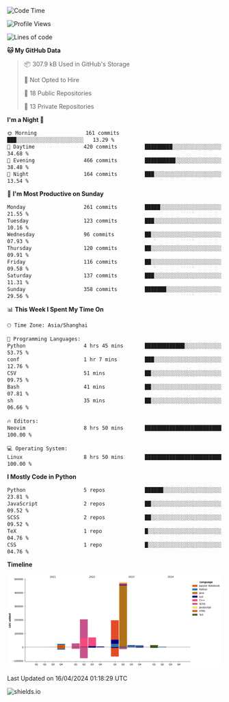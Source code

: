 <!--START_SECTION:waka-->
![Code Time](http://img.shields.io/badge/Code%20Time-406%20hrs%206%20mins-blue)

![Profile Views](http://img.shields.io/badge/Profile%20Views-0-blue)

![Lines of code](https://img.shields.io/badge/From%20Hello%20World%20I%27ve%20Written-1.1%20million%20lines%20of%20code-blue)

**🐱 My GitHub Data** 

> 📦 307.9 kB Used in GitHub's Storage 
 > 
> 🚫 Not Opted to Hire
 > 
> 📜 18 Public Repositories 
 > 
> 🔑 13 Private Repositories 
 > 
**I'm a Night 🦉** 

```text
🌞 Morning                161 commits         ███░░░░░░░░░░░░░░░░░░░░░░   13.29 % 
🌆 Daytime                420 commits         █████████░░░░░░░░░░░░░░░░   34.68 % 
🌃 Evening                466 commits         ██████████░░░░░░░░░░░░░░░   38.48 % 
🌙 Night                  164 commits         ███░░░░░░░░░░░░░░░░░░░░░░   13.54 % 
```
📅 **I'm Most Productive on Sunday** 

```text
Monday                   261 commits         █████░░░░░░░░░░░░░░░░░░░░   21.55 % 
Tuesday                  123 commits         ███░░░░░░░░░░░░░░░░░░░░░░   10.16 % 
Wednesday                96 commits          ██░░░░░░░░░░░░░░░░░░░░░░░   07.93 % 
Thursday                 120 commits         ██░░░░░░░░░░░░░░░░░░░░░░░   09.91 % 
Friday                   116 commits         ██░░░░░░░░░░░░░░░░░░░░░░░   09.58 % 
Saturday                 137 commits         ███░░░░░░░░░░░░░░░░░░░░░░   11.31 % 
Sunday                   358 commits         ███████░░░░░░░░░░░░░░░░░░   29.56 % 
```


📊 **This Week I Spent My Time On** 

```text
🕑︎ Time Zone: Asia/Shanghai

💬 Programming Languages: 
Python                   4 hrs 45 mins       █████████████░░░░░░░░░░░░   53.75 % 
conf                     1 hr 7 mins         ███░░░░░░░░░░░░░░░░░░░░░░   12.76 % 
CSV                      51 mins             ██░░░░░░░░░░░░░░░░░░░░░░░   09.75 % 
Bash                     41 mins             ██░░░░░░░░░░░░░░░░░░░░░░░   07.81 % 
sh                       35 mins             ██░░░░░░░░░░░░░░░░░░░░░░░   06.66 % 

🔥 Editors: 
Neovim                   8 hrs 50 mins       █████████████████████████   100.00 % 

💻 Operating System: 
Linux                    8 hrs 50 mins       █████████████████████████   100.00 % 
```

**I Mostly Code in Python** 

```text
Python                   5 repos             ██████░░░░░░░░░░░░░░░░░░░   23.81 % 
JavaScript               2 repos             ██░░░░░░░░░░░░░░░░░░░░░░░   09.52 % 
SCSS                     2 repos             ██░░░░░░░░░░░░░░░░░░░░░░░   09.52 % 
TeX                      1 repo              █░░░░░░░░░░░░░░░░░░░░░░░░   04.76 % 
CSS                      1 repo              █░░░░░░░░░░░░░░░░░░░░░░░░   04.76 % 
```



**Timeline**

![Lines of Code chart](https://raw.githubusercontent.com/kopp4/kopp4/main/assets/bar_graph.png)


 Last Updated on 16/04/2024 01:18:29 UTC
<!--END_SECTION:waka-->
![shields.io](https://img.shields.io/github/commit-activity/w/kopp4/kopp4?color=g&label=abusing%20bot&style=flat-square)
